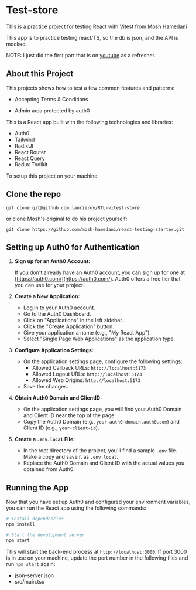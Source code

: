 # Test-store

This is a practice project for testing React with Vitest from [Mosh Hamedani](https://codewithmosh.com)

This app is to practice testing react/TS, so the db is json, and the API is mocked.

NOTE: I just did the first part that is on [youtube](https://www.youtube.com/watch?v=8Xwq35cPwYg) as a refresher. 

## About this Project 
This projects shows how to test a few common features and patterns: 
- Accepting Terms & Conditions
<!-- - Dropdown selector (language selector) -->
<!-- - Add products to shopping cart updates number of items in cart -->
- Admin area protected by auth0
   <!-- - Add/edit product
   - Form validation 
   - Category
   - Toast notifications
   - Redirection to home page -->


This is a React app built with the following technologies and libraries: 

- Auth0 
- Tailwind 
- RadixUI
- React Router 
- React Query  
- Redux Toolkit 


To setup this project on your machine:
## Clone the repo

```git clone git@github.com:laurieroy/RTL-vitest-store```

or clone Mosh's original to do his project yourself: 

```git clone https://github.com/mosh-hamedani/react-testing-starter.git```

## Setting up Auth0 for Authentication

1. **Sign up for an Auth0 Account:**

   If you don't already have an Auth0 account, you can sign up for one at [https://auth0.com/](https://auth0.com/). Auth0 offers a free tier that you can use for your project.

2. **Create a New Application:**

   - Log in to your Auth0 account.
   - Go to the Auth0 Dashboard.
   - Click on "Applications" in the left sidebar.
   - Click the "Create Application" button.
   - Give your application a name (e.g., "My React App").
   - Select "Single Page Web Applications" as the application type.

3. **Configure Application Settings:**

   - On the application settings page, configure the following settings:
     - Allowed Callback URLs: `http://localhost:5173` 
     - Allowed Logout URLs: `http://localhost:5173` 
     - Allowed Web Origins: `http://localhost:5173`
   - Save the changes.

4. **Obtain Auth0 Domain and ClientID:**

   - On the application settings page, you will find your Auth0 Domain and Client ID near the top of the page.
   - Copy the Auth0 Domain (e.g., `your-auth0-domain.auth0.com`) and Client ID (e.g., `your-client-id`).

5. **Create a `.env.local` File:**

   - In the root directory of the project, you'll find a sample `.env` file. Make a copy and save it as `.env.local`.
   - Replace the Auth0 Domain and Client ID with the actual values you obtained from Auth0.


## Running the App

Now that you have set up Auth0 and configured your environment variables, you can run the React app using the following commands:

```bash
# Install dependencies
npm install

# Start the development server
npm start
```

This will start the back-end process at `http://localhost:3000`. If port 3000 is in use on your machine, update the port number in the following files and run `npm start` again: 

- json-server.json
- src/main.tsx
